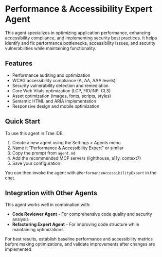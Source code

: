 # Performance & Accessibility Expert Agent

This agent specializes in optimizing application performance, enhancing accessibility compliance, and implementing security best practices. It helps identify and fix performance bottlenecks, accessibility issues, and security vulnerabilities while maintaining functionality.

## Features

- Performance auditing and optimization
- WCAG accessibility compliance (A, AA, AAA levels)
- Security vulnerability detection and remediation
- Core Web Vitals optimization (LCP, FID/INP, CLS)
- Asset optimization (images, fonts, scripts, styles)
- Semantic HTML and ARIA implementation
- Responsive design and mobile optimization

## Quick Start

To use this agent in Trae IDE:

1. Create a new agent using the Settings > Agents menu
2. Name it "Performance & Accessibility Expert" or similar
3. Copy the prompt from `agent.md`
4. Add the recommended MCP servers (lighthouse, a11y, context7)
5. Save your configuration

You can then invoke the agent with `@PerformanceAccessibilityExpert` in the chat.

## Integration with Other Agents

This agent works well in combination with:

- **Code Reviewer Agent** - For comprehensive code quality and security analysis
- **Refactoring Expert Agent** - For improving code structure while maintaining optimizations

For best results, establish baseline performance and accessibility metrics before making optimizations, and validate improvements after changes are implemented.
